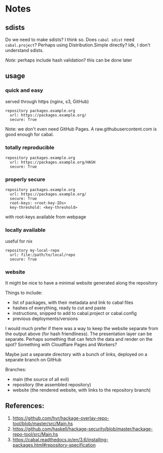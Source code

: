 # Notes

## sdists

Do we need to make sdists? I think so.
Does `cabal sdist` need `cabal.project`?
Perhaps using Distribution.Simple directly?
Idk, I don't understand sdists.

*Note:* perhaps include hash validation? this can be done later

## usage

### quick and easy

served through https (nginx, s3, GitHub)

```
repository packages.example.org
  url: https://packages.example.org/
  secure: True
```

Note: we don't even need GitHub Pages. A raw.githubusercontent.com is good enough for cabal.

### totally reproducible

```
repository packages.example.org
  url: https://packages.example.org/HASH
  secure: True
```

### properly secure

```
repository packages.example.org
  url: https://packages.example.org/
  secure: True
  root-keys: <root-key-IDs>
  key-threshold: <key-threshold>
```

with root-keys available from webpage

### locally available

useful for nix

```
repository my-local-repo
  url: file:/path/to/local/repo
  secure: True
```

### website

It might be nice to have a minimal website generated along the repository

Things to include:

- list of packages, with their metadata and link to cabal files
- hashes of everything, ready to cut and paste
- instructions, snipped to add to cabal.project or cabal.config
- previous deployments/versions

I would much prefer if there was a way to keep the website separate from the output above (for hash friendliness). The presentation layer can be separate. Perhaps something that can fetch the data and render on the spot? Something with Cloudflare Pages and Workers?

Maybe just a separate directory with a bunch of links, deployed on a separate branch on GitHub

Branches:
- main (the source of all evil)
- repository (the assembled repository)
- website (the rendered website, with links to the repository branch)

## References:

1. https://github.com/hvr/hackage-overlay-repo-tool/blob/master/src/Main.hs
2. https://github.com/haskell/hackage-security/blob/master/hackage-repo-tool/src/Main.hs
3. https://cabal.readthedocs.io/en/3.6/installing-packages.html#repository-specification
